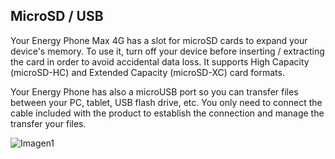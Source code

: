 ## MicroSD / USB

Your Energy Phone Max 4G has a slot for microSD cards to expand your device's memory. To use it, turn off your device before inserting / extracting the card in order to avoid accidental data loss. It supports High Capacity (microSD-HC) and Extended Capacity (microSD-XC) card formats.

Your Energy Phone has also a microUSB port so you can transfer files between your PC, tablet, USB flash drive, etc. You only need to connect the cable included with the product to establish the connection and manage the transfer your files.


![Imagen1](http://static.energysistem.com/images/manuals/42499/56dd9e920b381.jpg)
